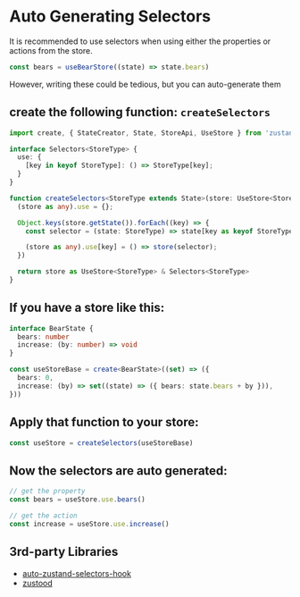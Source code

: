 # Auto Generating Selectors

It is recommended to use selectors when using either the properties or actions from the store.

```javascript
const bears = useBearStore((state) => state.bears)
```

However, writing these could be tedious, but you can auto-generate them

## create the following function: `createSelectors`

```typescript
import create, { StateCreator, State, StoreApi, UseStore } from 'zustand'

interface Selectors<StoreType> {
  use: {
    [key in keyof StoreType]: () => StoreType[key];
  }
}

function createSelectors<StoreType extends State>(store: UseStore<StoreType>) {
  (store as any).use = {};

  Object.keys(store.getState()).forEach((key) => {
    const selector = (state: StoreType) => state[key as keyof StoreType];

    (store as any).use[key] = () => store(selector);
  })

  return store as UseStore<StoreType> & Selectors<StoreType>
}
```

## If you have a store like this:

```typescript
interface BearState {
  bears: number
  increase: (by: number) => void
}

const useStoreBase = create<BearState>((set) => ({
  bears: 0,
  increase: (by) => set((state) => ({ bears: state.bears + by })),
}))
```

## Apply that function to your store:

```typescript
const useStore = createSelectors(useStoreBase)
```

## Now the selectors are auto generated:

```typescript
// get the property
const bears = useStore.use.bears()

// get the action
const increase = useStore.use.increase()
```

## 3rd-party Libraries

- [auto-zustand-selectors-hook](https://github.com/Albert-Gao/auto-zustand-selectors-hook)
- [zustood](https://github.com/udecode/zustood)
